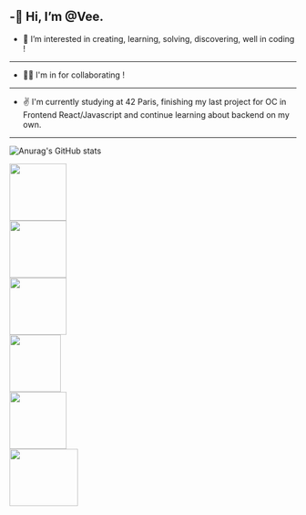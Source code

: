 -🖖 Hi, I’m @Vee.
---
- 🤙 I’m interested in creating, learning, solving, discovering, well in coding !
---
- 🤜🤛 I'm in for collaborating !
---
- ✌️ I'm currently studying at 42 Paris, finishing my last project for OC in Frontend React/Javascript and continue learning about backend on my own.

<!---
vveewwee/vveewwee is a ✨ special ✨ repository because its `README.md` (this file) appears on your GitHub profile.
You can click the Preview link to take a look at your changes.
--->
---
![Anurag's GitHub stats](https://github-readme-stats.vercel.app/api?username=vveewwee&show_icons=true&theme=transparent)

<div style="display:flex; flex-direction:column;">
  <img height="100" width="100" src="https://freepngimg.com/convert-png/76620-unix-like-linux-fallout-vim-free-transparent-image-hq" />
  <img height="100" width="100" src="https://encrypted-tbn0.gstatic.com/images?q=tbn:ANd9GcSva3EWX7dRBII2p964rN2RUETXBIW5YEkhRw&usqp=CAU" />
  <img height="100" width="100" src="https://encrypted-tbn0.gstatic.com/images?q=tbn:ANd9GcQz8-GbcUfs3sWhMdGld66TfKJVQ46YnV5qAw&usqp=CAU" />
  <img height="100" width="90" src="https://encrypted-tbn0.gstatic.com/images?q=tbn:ANd9GcRPL0I6PEl7X_v2uCNwUgundrXBcR9eb58ofA&usqp=CAU" />
  <img height="100" width="100" src="https://encrypted-tbn0.gstatic.com/images?q=tbn:ANd9GcRI0Yc2Vb53NLRQ3LTxlHVL920joodyJsucwA&usqp=CAU" />
   <img height="100" width="120" src="https://miro.medium.com/v2/resize:fit:1200/1*odW0CyTVxMVt5s3yhjjOhw.png" />
</div>

